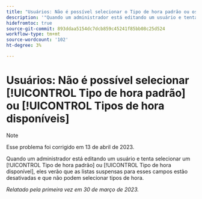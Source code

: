 ```yaml
---
title: "Usuários: Não é possível selecionar o Tipo de hora padrão ou os Tipos de hora disponíveis"
description: '"Quando um administrador está editando um usuário e tenta selecionar um Tipo de hora padrão ou Tipo de hora disponível, ele vê que os menus suspensos desses campos estão desativados e os tipos de hora não podem ser selecionados. “'
hidefromtoc: true
source-git-commit: 893ddaa5154dc7dcb859c45241f85bb08c25d524
workflow-type: tm+mt
source-wordcount: '102'
ht-degree: 3%

---
```



# Usuários: Não é possível selecionar [!UICONTROL Tipo de hora padrão] ou [!UICONTROL Tipos de hora disponíveis]

>[!NOTE]
>
>Esse problema foi corrigido em 13 de abril de 2023.

Quando um administrador está editando um usuário e tenta selecionar um [!UICONTROL Tipo de hora padrão] ou [!UICONTROL Tipo de hora disponível], eles verão que as listas suspensas para esses campos estão desativadas e que não podem selecionar tipos de hora.

_Relatado pela primeira vez em 30 de março de 2023._

